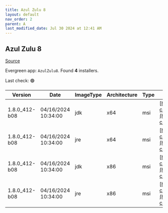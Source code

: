 ```yaml
---
title: Azul Zulu 8
layout: default
nav_order: 2
parent: A
last_modified_date: Jul 30 2024 at 12:41 AM
---
```


## Azul Zulu 8

[Source](https://www.azul.com/downloads/#zulu)

Evergreen app: `AzulZulu8`. Found **4** installers.

Last check: 🟢

| Version       | Date                | ImageType | Architecture | Type | URI                                                                                                                                              |
| ------------- | ------------------- | --------- | ------------ | ---- | ------------------------------------------------------------------------------------------------------------------------------------------------ |
| 1.8.0_412-b08 | 04/16/2024 10:34:00 | jdk       | x64          | msi  | [https://cdn.azul.com/zulu/bin/zulu8.78.0.19-ca-jdk8.0.412-win_x64.msi](https://cdn.azul.com/zulu/bin/zulu8.78.0.19-ca-jdk8.0.412-win_x64.msi)   |
| 1.8.0_412-b08 | 04/16/2024 10:34:00 | jre       | x64          | msi  | [https://cdn.azul.com/zulu/bin/zulu8.78.0.19-ca-jre8.0.412-win_x64.msi](https://cdn.azul.com/zulu/bin/zulu8.78.0.19-ca-jre8.0.412-win_x64.msi)   |
| 1.8.0_412-b08 | 04/16/2024 10:34:00 | jdk       | x86          | msi  | [https://cdn.azul.com/zulu/bin/zulu8.78.0.19-ca-jdk8.0.412-win_i686.msi](https://cdn.azul.com/zulu/bin/zulu8.78.0.19-ca-jdk8.0.412-win_i686.msi) |
| 1.8.0_412-b08 | 04/16/2024 10:34:00 | jre       | x86          | msi  | [https://cdn.azul.com/zulu/bin/zulu8.78.0.19-ca-jre8.0.412-win_i686.msi](https://cdn.azul.com/zulu/bin/zulu8.78.0.19-ca-jre8.0.412-win_i686.msi) |
